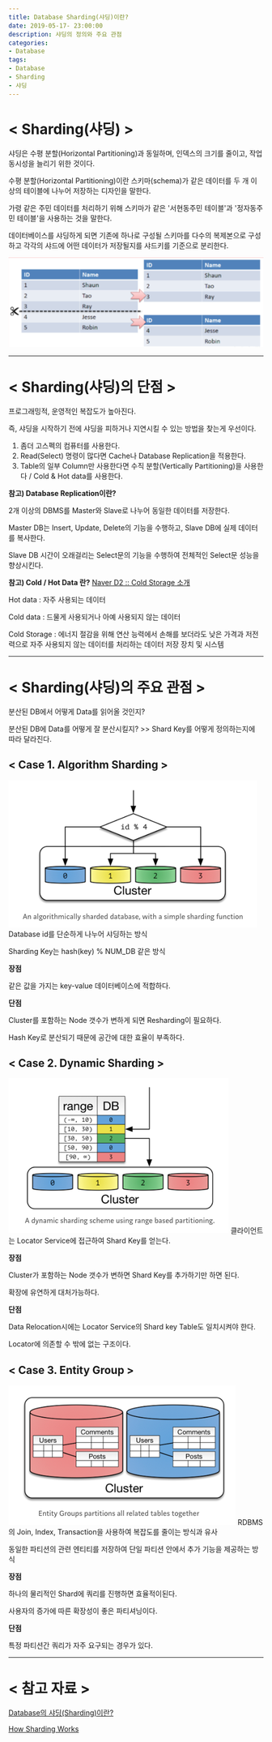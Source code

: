 ```yaml
---
title: Database Sharding(샤딩)이란?
date: 2019-05-17- 23:00:00
description: 샤딩의 정의와 주요 관점
categories:
- Database
tags: 
- Database
- Sharding
- 샤딩
---
```

# < Sharding(샤딩) >
샤딩은 수평 분할(Horizontal Partitioning)과 동일하며, 인덱스의 크기를 줄이고, 작업 동시성을 늘리기 위한 것이다.

수평 분할(Horizontal Partitioning)이란 스키마(schema)가 같은 데이터를 두 개 이상의 테이블에 나누어 저장하는 디자인을 말한다. 

가령 같은 주민 데이터를 처리하기 위해 스키마가 같은 '서현동주민 테이블'과 '정자동주민 테이블'을 사용하는 것을 말한다. 

데이터베이스를 샤딩하게 되면 기존에 하나로 구성될 스키마를 다수의 복제본으로 구성하고 각각의 샤드에 어떤 데이터가 저장될지를 샤드키를 기준으로 분리한다.

![Imeage](/assets/images/Sharding.png)

***

# < Sharding(샤딩)의 단점 >
프로그래밍적, 운영적인 복잡도가 높아진다. 

즉, 샤딩을 시작하기 전에 샤딩을 피하거나 지연시킬 수 있는 방법을 찾는게 우선이다.

1. 좀더 고스펙의 컴퓨터를 사용한다.
2. Read(Select) 명령이 많다면 Cache나 Database Replication을 적용한다.
3. Table의 일부 Column만 사용한다면 수직 분할(Vertically Partitioning)을 사용한다 / Cold & Hot data를 사용한다.

**참고) Database Replication이란?**

2개 이상의 DBMS를 Master와 Slave로 나누어 동일한 데이터를 저장한다.

Master DB는 Insert, Update, Delete의 기능을 수행하고, Slave DB에 실제 데이터를 복사한다.

Slave DB 시간이 오래걸리는 Select문의 기능을 수행하여 전체적인 Select문 성능을 향상시킨다.



**참고) Cold / Hot Data 란?**    [Naver D2 :: Cold Storage 소개](https://d2.naver.com/helloworld/526125)

Hot data : 자주 사용되는 데이터 

Cold data : 드물게 사용되거나 아예 사용되지 않는 데이터

Cold Storage : 에너지 절감을 위해 연산 능력에서 손해를 보더라도 낮은 가격과 저전력으로 자주 사용되지 않는 데이터를 처리하는 데이터 저장 장치 및 시스템 

***

# < Sharding(샤딩)의 주요 관점 >
분산된 DB에서 어떻게 Data를 읽어올 것인지?

분산된 DB에 Data를 어떻게 잘 분산시킬지? >> Shard Key를 어떻게 정의하는지에 따라 달라진다.

## < Case 1. Algorithm Sharding >
![Imeage](/assets/images/AlgorithmSharding.png)
Database id를 단순하게 나누어 샤딩하는 방식

Sharding Key는 hash(key) % NUM_DB 같은 방식

**장점**

같은 값을 가지는 key-value 데이터베이스에 적합하다.

**단점**

Cluster를 포함하는 Node 갯수가 변하게 되면 Resharding이 필요하다.

Hash Key로 분산되기 때문에 공간에 대한 효율이 부족하다.

## < Case 2. Dynamic Sharding >
![Imeage](/assets/images/DynamicSharding.png)
클라이언트는 Locator Service에 접근하여 Shard Key를 얻는다.

**장점**

Cluster가 포함하는 Node 갯수가 변하면 Shard Key를 추가하기만 하면 된다.

확장에 유연하게 대처가능하다.

**단점**

Data Relocation시에는 Locator Service의 Shard key Table도 일치시켜야 한다.

Locator에 의존할 수 밖에 없는 구조이다.

## < Case 3. Entity Group >
![Imeage](/assets/images/EntityGroup.png)
RDBMS의 Join, Index, Transaction을 사용하여 복잡도를 줄이는 방식과 유사

동일한 파티션의 관련 엔티티를 저장하여 단일 파티션 안에서 추가 기능을 제공하는 방식

**장점**

하나의 물리적인 Shard에 쿼리를 진행하면 효율적이된다.

사용자의 증가에 따른 확장성이 좋은 파티셔닝이다.

**단점**

특정 파티션간 쿼리가 자주 요구되는 경우가 있다.

***

# < 참고 자료 >

[Database의 샤딩(Sharding)이란?](https://nesoy.github.io/articles/2018-05/Database-Shard)

[How Sharding Works](https://medium.com/@jeeyoungk/how-sharding-works-b4dec46b3f6)